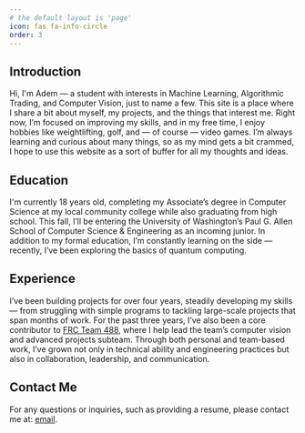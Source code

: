 ```yaml
---
# the default layout is 'page'
icon: fas fa-info-circle
order: 3
---
```


## Introduction
Hi, I'm Adem — a student with interests in Machine Learning, Algorithmic Trading, and Computer Vision, just to name a few. This site is a place where I share a bit about myself, my projects, and the things that interest me. Right now, I’m focused on improving my skills, and in my free time, I enjoy hobbies like weightlifting, golf, and — of course — video games. I’m always learning and curious about many things, so as my mind gets a bit crammed, I hope to use this website as a sort of buffer for all my thoughts and ideas.

## Education
I'm currently 18 years old, completing my Associate’s degree in Computer Science at my local community college while also graduating from high school. This fall, I’ll be entering the University of Washington’s Paul G. Allen School of Computer Science & Engineering as an incoming junior. In addition to my formal education, I’m constantly learning on the side — recently, I’ve been exploring the basics of quantum computing.

## Experience
I’ve been building projects for over four years, steadily developing my skills — from struggling with simple programs to tackling large-scale projects that span months of work. For the past three years, I’ve also been a core contributor to [FRC Team 488](https://www.xbotrobotics.org/), where I help lead the team’s computer vision and advanced projects subteam. Through both personal and team-based work, I’ve grown not only in technical ability and engineering practices but also in collaboration, leadership, and communication.


## Contact Me
<p>
  For any questions or inquiries, such as providing a resume, please contact me at: 
  <a href="javascript:location.href = 'mailto:' + ['ademfcan','gmail.com'].join('@')">email</a>.
</p>